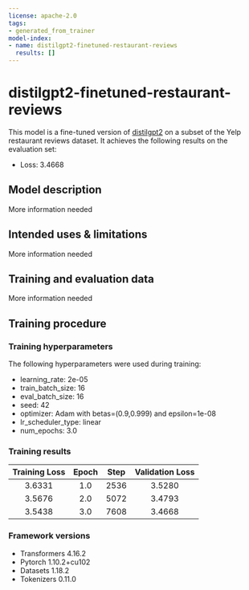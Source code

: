 ```yaml
---
license: apache-2.0
tags:
- generated_from_trainer
model-index:
- name: distilgpt2-finetuned-restaurant-reviews
  results: []
---
```


<!-- This model card has been generated automatically according to the information the Trainer had access to. You
should probably proofread and complete it, then remove this comment. -->

# distilgpt2-finetuned-restaurant-reviews

This model is a fine-tuned version of [distilgpt2](https://huggingface.co/distilgpt2) on a subset of the Yelp restaurant reviews dataset.
It achieves the following results on the evaluation set:
- Loss: 3.4668

## Model description

More information needed

## Intended uses & limitations

More information needed

## Training and evaluation data

More information needed

## Training procedure

### Training hyperparameters

The following hyperparameters were used during training:
- learning_rate: 2e-05
- train_batch_size: 16
- eval_batch_size: 16
- seed: 42
- optimizer: Adam with betas=(0.9,0.999) and epsilon=1e-08
- lr_scheduler_type: linear
- num_epochs: 3.0

### Training results

| Training Loss | Epoch | Step | Validation Loss |
|:-------------:|:-----:|:----:|:---------------:|
| 3.6331        | 1.0   | 2536 | 3.5280          |
| 3.5676        | 2.0   | 5072 | 3.4793          |
| 3.5438        | 3.0   | 7608 | 3.4668          |


### Framework versions

- Transformers 4.16.2
- Pytorch 1.10.2+cu102
- Datasets 1.18.2
- Tokenizers 0.11.0
